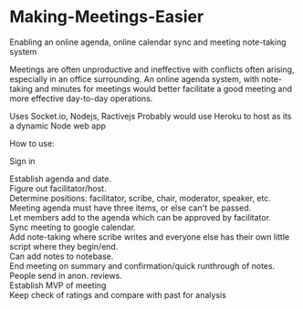 # Making-Meetings-Easier
Enabling an online agenda, online calendar sync and meeting note-taking system


Meetings are often unproductive and ineffective with conflicts often arising, especially in an office surrounding.
An online agenda system, with note-taking and minutes for meetings would better facilitate a good meeting and more effective day-to-day operations.

Uses Socket.io, Nodejs, Ractivejs
Probably would use Heroku to host as its a dynamic Node web app

How to use:

Sign in

Establish agenda and date. <br>
Figure out facilitator/host. <br>
Determine positions: facilitator, scribe, chair, moderator, speaker, etc. <br>
Meeting agenda must have three items, or else can't be passed. <br>
Let members add to the agenda which can be approved by facilitator. <br>
Sync meeting to google calendar. <br>
Add note-taking where scribe writes and everyone else has their own little script where they begin/end. <br>
Can add notes to notebase. <br>
End meeting on summary and confirmation/quick runthrough of notes. <br>
People send in anon. reviews. <br>
Establish MVP of meeting <br>
Keep check of ratings and compare with past for analysis <br>
